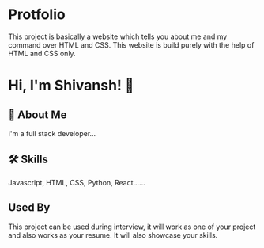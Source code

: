 #  Protfolio

This project is basically a website which tells you about me and my command over HTML and CSS.
This website is build purely with the help of HTML and CSS only.


# Hi, I'm Shivansh! 👋


## 🚀 About Me
I'm a full stack developer...


## 🛠 Skills
Javascript, HTML, CSS, Python, React......


## Used By

This project can be used during interview, it will work as one of your project and also works as your resume.
It will also showcase your skills.
